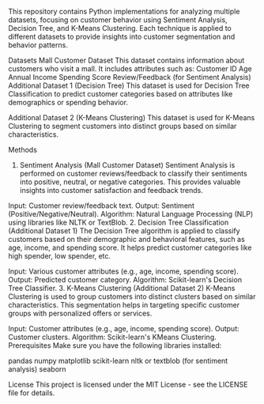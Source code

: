 This repository contains Python implementations for analyzing multiple datasets, focusing on customer behavior using Sentiment Analysis, Decision Tree, and K-Means Clustering. Each technique is applied to different datasets to provide insights into customer segmentation and behavior patterns.

Datasets
Mall Customer Dataset
This dataset contains information about customers who visit a mall. It includes attributes such as:
Customer ID
Age
Annual Income
Spending Score
Review/Feedback (for Sentiment Analysis)
Additional Dataset 1 (Decision Tree)
This dataset is used for Decision Tree Classification to predict customer categories based on attributes like demographics or spending behavior.

Additional Dataset 2 (K-Means Clustering)
This dataset is used for K-Means Clustering to segment customers into distinct groups based on similar characteristics.

Methods
1. Sentiment Analysis (Mall Customer Dataset)
Sentiment Analysis is performed on customer reviews/feedback to classify their sentiments into positive, neutral, or negative categories. This provides valuable insights into customer satisfaction and feedback trends.

Input: Customer review/feedback text.
Output: Sentiment (Positive/Negative/Neutral).
Algorithm: Natural Language Processing (NLP) using libraries like NLTK or TextBlob.
2. Decision Tree Classification (Additional Dataset 1)
The Decision Tree algorithm is applied to classify customers based on their demographic and behavioral features, such as age, income, and spending score. It helps predict customer categories like high spender, low spender, etc.

Input: Various customer attributes (e.g., age, income, spending score).
Output: Predicted customer category.
Algorithm: Scikit-learn's Decision Tree Classifier.
3. K-Means Clustering (Additional Dataset 2)
K-Means Clustering is used to group customers into distinct clusters based on similar characteristics. This segmentation helps in targeting specific customer groups with personalized offers or services.

Input: Customer attributes (e.g., age, income, spending score).
Output: Customer clusters.
Algorithm: Scikit-learn's KMeans Clustering.
Prerequisites
Make sure you have the following libraries installed:

pandas
numpy
matplotlib
scikit-learn
nltk or textblob (for sentiment analysis)
seaborn

License
This project is licensed under the MIT License - see the LICENSE file for details.
